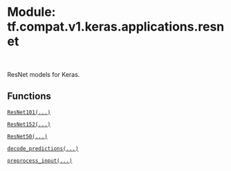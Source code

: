 <div itemscope itemtype="http://developers.google.com/ReferenceObject">
<meta itemprop="name" content="tf.compat.v1.keras.applications.resnet" />
<meta itemprop="path" content="Stable" />
</div>

# Module: tf.compat.v1.keras.applications.resnet


<table class="tfo-notebook-buttons tfo-api" align="left">
</table>



ResNet models for Keras.



## Functions

[`ResNet101(...)`](../../../../../tf/keras/applications/ResNet101.md)

[`ResNet152(...)`](../../../../../tf/keras/applications/ResNet152.md)

[`ResNet50(...)`](../../../../../tf/keras/applications/ResNet50.md)

[`decode_predictions(...)`](../../../../../tf/keras/applications/resnet/decode_predictions.md)

[`preprocess_input(...)`](../../../../../tf/keras/applications/resnet/preprocess_input.md)

